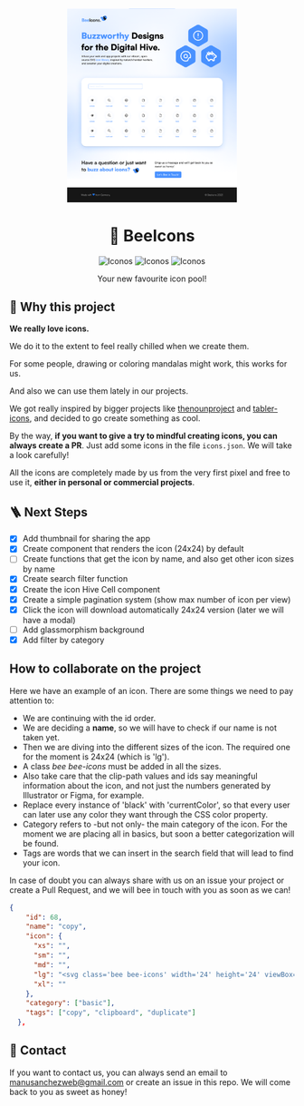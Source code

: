 <div align="center">

<img src="./public/screen.png" width="300" alt="Bee Icons Design V1.0.0" />

# 💙 BeeIcons

<img src="https://img.shields.io/github/contributors/manuelsanchezweb/bee-icons" alt="Iconos">
<img src="https://img.shields.io/github/issues-raw/manuelsanchezweb/bee-icons" alt="Iconos">
<img src="https://img.shields.io/badge/82-icons%20available-blue" alt="Iconos">

Your new favourite icon pool!

</div>

## 🍯 Why this project

**We really love icons.**

We do it to the extent to feel really chilled when we create them.

For some people, drawing or coloring mandalas might work, this works for us.

And also we can use them lately in our projects.

We got really inspired by bigger projects like [thenounproject](https://thenounproject.com/) and [tabler-icons](https://tabler-icons.io/), and decided to go create something as cool.

By the way, **if you want to give a try to mindful creating icons, you can always create a PR**. Just add some icons in the file `icons.json`. We will take a look carefully!

All the icons are completely made by us from the very first pixel and free to use it, **either in personal or commercial projects**.

## 🪜 Next Steps

- [x] Add thumbnail for sharing the app
- [x] Create component that renders the icon (24x24) by default
- [ ] Create functions that get the icon by name, and also get other icon sizes by name
- [x] Create search filter function
- [x] Create the icon Hive Cell component
- [x] Create a simple pagination system (show max number of icon per view)
- [x] Click the icon will download automatically 24x24 version (later we will have a modal)
- [ ] Add glassmorphism background
- [x] Add filter by category

## How to collaborate on the project

Here we have an example of an icon. There are some things we need to pay attention to:

- We are continuing with the id order.
- We are deciding a **name**, so we will have to check if our name is not taken yet.
- Then we are diving into the different sizes of the icon. The required one for the moment is 24x24 (which is 'lg').
- A class _bee bee-icons_ must be added in all the sizes.
- Also take care that the clip-path values and ids say meaningful information about the icon, and not just the numbers generated by Illustrator or Figma, for example.
- Replace every instance of 'black' with 'currentColor', so that every user can later use any color they want through the CSS color property.
- Category refers to -but not only- the main category of the icon. For the moment we are placing all in basics, but soon a better categorization will be found.
- Tags are words that we can insert in the search field that will lead to find your icon.

In case of doubt you can always share with us on an issue your project or create a Pull Request, and we will bee in touch with you as soon as we can!

```json
{
    "id": 68,
    "name": "copy",
    "icon": {
      "xs": "",
      "sm": "",
      "md": "",
      "lg": "<svg class='bee bee-icons' width='24' height='24' viewBox='0 0 24 24' fill='none' xmlns='http://www.w3.org/2000/svg'><g clip-path='url(#copy-lg-clip)'><path d='M9 16V4C9 3.44772 9.44771 3 10 3H16.5507C16.804 3 17.048 3.09619 17.2332 3.26914L19.6825 5.55651C19.885 5.74563 20 6.01029 20 6.28737V16C20 16.5523 19.5523 17 19 17H10C9.44772 17 9 16.5523 9 16Z' stroke='currentColor' stroke-width='2' stroke-linecap='round'/><path d='M7.91774 8H5C4.44772 8 4 8.44772 4 9V21C4 21.5523 4.44772 22 5 22H14C14.5523 22 15 21.5523 15 21V17.9556' stroke='currentColor' stroke-width='2' stroke-linecap='round'/></g><defs><clipPath id='copy-lg-clip'> <rect width='24' height='24' fill='none'/></clipPath></defs></svg>",
      "xl": ""
    },
    "category": ["basic"],
    "tags": ["copy", "clipboard", "duplicate"]
  },
```

## 📧 Contact

If you want to contact us, you can always send an email to [manusanchezweb@gmail.com](mailto:manusanchezweb@gmail.com) or create an issue in this repo. We will come back to you as sweet as honey!

